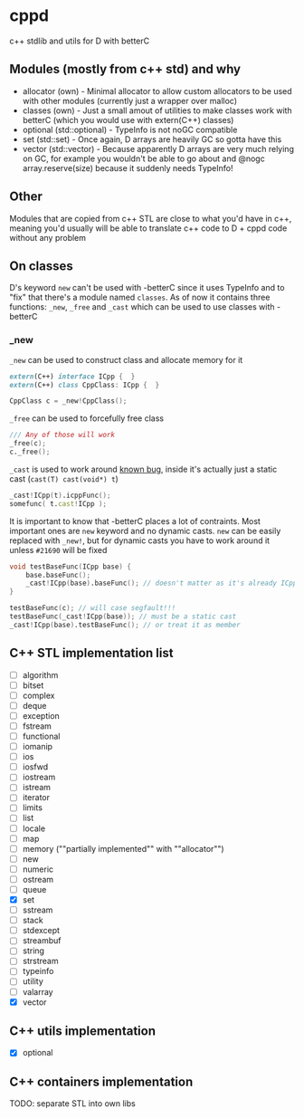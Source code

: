 # cppd
c++ stdlib and utils for D with betterC

## Modules (mostly from c++ std) and why
- allocator (own) - Minimal allocator to allow custom allocators to be used with other modules (currently just a wrapper over malloc)
- classes (own) - Just a small amout of utilities to make classes work with betterC (which you would use with extern(C++) classes)
- optional (std::optional) - TypeInfo is not noGC compatible
- set (std::set) - Once again, D arrays are heavily GC so gotta have this 
- vector (std::vector) - Because apparently D arrays are very much relying on GC, for example you wouldn't be able to go about and @nogc array.reserve(size) because it suddenly needs TypeInfo!

## Other
Modules that are copied from c++ STL are close to what you'd have in c++, meaning you'd usually will be able to translate c++ code to D + cppd code without any problem

## On classes
D's keyword `new` can't be used with -betterC since it uses TypeInfo and to "fix" that there's a module named `classes`. As of now it contains three functions: `_new`, `_free` and `_cast` which can be used to use classes with -betterC

### _new
`_new` can be used to construct class and allocate memory for it
```d
extern(C++) interface ICpp {  }
extern(C++) class CppClass: ICpp {  }

CppClass c = _new!CppClass();
```

`_free` can be used to forcefully free class
```d
/// Any of those will work
_free(c);
c._free();
```

`_cast` is used to work around [known bug](https://issues.dlang.org/show_bug.cgi?id=21690), inside it's actually just a static cast (`cast(T) cast(void*) t`)
```d
_cast!ICpp(t).icppFunc();
somefunc( t.cast!ICpp );
```

It is important to know that -betterC places a lot of contraints. Most important ones are `new` keyword and no dynamic casts. `new` can be easily replaced with `_new!`, but for dynamic casts you have to work around it unless `#21690` will be fixed
```d
void testBaseFunc(ICpp base) {
    base.baseFunc();
    _cast!ICpp(base).baseFunc(); // doesn't matter as it's already ICpp
}

testBaseFunc(c); // will case segfault!!!
testBaseFunc(_cast!ICpp(base)); // must be a static cast
_cast!ICpp(base).testBaseFunc(); // or treat it as member
```

## C++ STL implementation list
- [ ] algorithm
- [ ] bitset
- [ ] complex
- [ ] deque
- [ ] exception
- [ ] fstream
- [ ] functional
- [ ] iomanip
- [ ] ios
- [ ] iosfwd
- [ ] iostream
- [ ] istream
- [ ] iterator
- [ ] limits
- [ ] list
- [ ] locale
- [ ] map
- [ ] memory (""partially implemented"" with ""allocator"")
- [ ] new
- [ ] numeric
- [ ] ostream
- [ ] queue
- [x] set
- [ ] sstream
- [ ] stack
- [ ] stdexcept
- [ ] streambuf
- [ ] string
- [ ] strstream
- [ ] typeinfo
- [ ] utility
- [ ] valarray
- [x] vector

## C++ utils implementation
- [x] optional

## C++ containers implementation
TODO: separate STL into own libs

